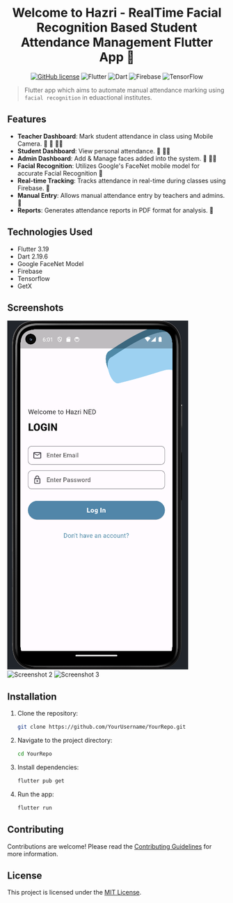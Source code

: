 <h1 align="center">Welcome to Hazri - RealTime Facial Recognition Based Student Attendance Management Flutter App 👋</h1>
<div align="center">
   
  [![GitHub license](https://img.shields.io/github/license/FarzamAliKhan/Hazri)](https://github.com/FarzamAliKhan/Hazri/blob/main/LICENSE) 
  ![Flutter](https://img.shields.io/badge/Flutter-%2302569B.svg?style=for-the-badge&logo=Flutter&logoColor=white)
  ![Dart](https://img.shields.io/badge/dart-%230175C2.svg?style=for-the-badge&logo=dart&logoColor=white)
  ![Firebase](https://img.shields.io/badge/Firebase-039BE5?style=for-the-badge&logo=Firebase&logoColor=white)
  ![TensorFlow](https://img.shields.io/badge/TensorFlow-%23FF6F00.svg?style=for-the-badge&logo=TensorFlow&logoColor=white)

</div>

> Flutter app which aims to automate manual attendance marking using `facial recognition` in eduactional institutes.

## Features

- **Teacher Dashboard**: Mark student attendance in class using Mobile Camera. 📱 📸 🧑‍🏫
- **Student Dashboard**: View personal attendance. 📱 🧑‍🎓
- **Admin Dashboard**: Add & Manage faces added into the system. 📱 👨‍💼
- **Facial Recognition**: Utilizes Google's FaceNet mobile model for accurate Facial Recognition 🙎
- **Real-time Tracking**: Tracks attendance in real-time during classes using Firebase. 📂
- **Manual Entry**: Allows manual attendance entry by teachers and admins. 📑
- **Reports**: Generates attendance reports in PDF format for analysis. 📒

 ## Technologies Used

- Flutter 3.19 
- Dart 2.19.6
- Google FaceNet Model
- Firebase
- Tensorflow
- GetX
  
## Screenshots

![Screenshot 1](/assets/Screenshots/Login.png)
![Screenshot 2](/screenshots/screenshot2.png)
![Screenshot 3](/screenshots/screenshot3.png)


## Installation

1. Clone the repository:

   ```bash
   git clone https://github.com/YourUsername/YourRepo.git
   ```

2. Navigate to the project directory:

   ```bash
   cd YourRepo
   ```

3. Install dependencies:

   ```bash
   flutter pub get
   ```

4. Run the app:

   ```bash
   flutter run
   ```

## Contributing

Contributions are welcome! Please read the [Contributing Guidelines](CONTRIBUTING.md) for more information.

## License

This project is licensed under the [MIT License](LICENSE).

